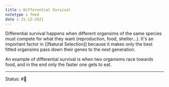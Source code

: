 ```yaml
---
title : Differential Survival
notetype : feed
date : 31-12-2021
---
```


Differential survival happens when different organsims of the same species must compete for what they want (reproduction, food, shelter...). It's an important factor in [[Natural Selection]] because it makes only the best fitted organsims pass down their genes to the next generation.

An example of differential survival is when two organisms race towards food, and in the end only the faster one gets to eat.



-----

Status: #🌱 


